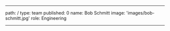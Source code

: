 ---
path: /
type: team
published: 0
name: Bob Schmitt
image: 'images/bob-schmitt.jpg'
role: Engineering

-------------------------------
